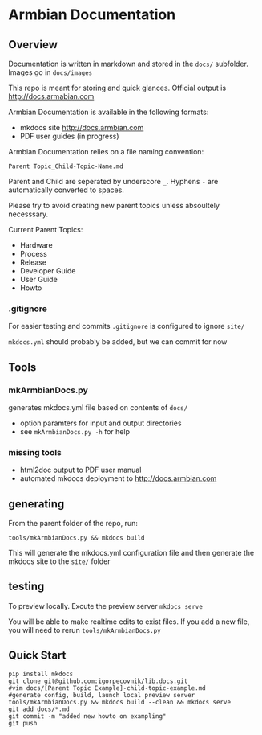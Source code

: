 # Armbian Documentation #

## Overview ##

Documentation is written in markdown and stored in the `docs/` subfolder.  Images go in `docs/images`

This repo is meant for storing and quick glances.  Official output is http://docs.armabian.com

Armbian Documentation is available in the following formats:
* mkdocs site http://docs.armbian.com
* PDF user guides \(in progress\)

Armbian Documentation relies on a file naming convention:

`Parent Topic_Child-Topic-Name.md`

Parent and Child are seperated by underscore `_`.  Hyphens `-` are automatically converted to spaces.

Please try to avoid creating new parent topics unless absoultely necesssary.

Current Parent Topics:

* Hardware
* Process
* Release
* Developer Guide
* User Guide
* Howto

### .gitignore ###
For easier testing and commits `.gitignore` is configured to ignore `site/`

`mkdocs.yml` should probably be added, but we can commit for now

## Tools ##

### mkArmbianDocs.py ###
generates mkdocs.yml file based on contents of `docs/`

* option paramters for input and output directories
* see `mkArmbianDocs.py -h` for help

### missing tools ###
* html2doc output to PDF user manual
* automated mkdocs deployment to http://docs.armbian.com

## generating ##
From the parent folder of the repo, run:

`tools/mkArmbianDocs.py && mkdocs build`

This will generate the mkdocs.yml configuration file and then generate the mkdocs site to the `site/` folder

## testing ##
To preview locally. Excute the preview server `mkdocs serve`

You will be able to make realtime edits to exist files.  If you add a new file, you will need to rerun `tools/mkArmbianDocs.py`
## Quick Start ##

```
pip install mkdocs
git clone git@github.com:igorpecovnik/lib.docs.git
#vim docs/[Parent Topic Example]-child-topic-example.md
#generate config, build, launch local preview server
tools/mkArmbianDocs.py && mkdocs build --clean && mkdocs serve
git add docs/*.md
git commit -m "added new howto on exampling"
git push
```
